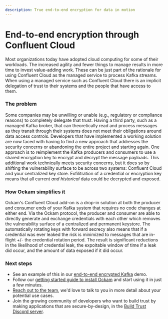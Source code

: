 ```yaml
---
description: True end-to-end encryption for data in motion
---
```


# End-to-end encryption through Confluent Cloud

Most organizations today have adopted cloud computing for some of their workloads. The increased agility and fewer things to manage results in more time to invest value-adding work. These can be just part of the rationale for using Confluent Cloud as the managed service to process Kafka streams. When using a managed service such as Confluent Cloud there is an implicit delegation of trust to their systems and the people that have access to them.

### The problem

Some companies may be unwilling or unable (e.g., regulatory or compliance reasons) to completely delegate that trust. Having a third party, such as a managed Kafka broker, that can theoretically read and process messages as they transit through their systems does not meet their obligations around data access controls. Developers that have implemented a working solution are now faced with having to find a new approach that addresses the security concerns or abandoning the entire project and starting again. One approach is to reimplement the Kafka producers and consumers to use a shared encryption key to encrypt and decrypt the message payloads. This additional work technically meets security concerns, but it does so by shifting the vulnerability surface to be across two systems: Confluent Cloud and your centralized key store. Exfilitration of a credential or encryption key means that all current _and historical_ data could be decrypted and exposed.

### How Ockam simplifies it

Ockam's Confluent Cloud add-on is a drop-in solution at both the producer and consumer ends of your Kafka system that requires no code changes at either end. Via the Ockam protocol, the producer and consumer are able to directly generate and exchange credentials with each other which removes the vulnerability surface of a centralized and permanent keystore. The automatically rotating keys with forward secrecy also means that if a credential was ever leaked the risk is minimized to messages that are in-flight +/- the credential rotation period. The result is significant reductions in the likelihood of credential leak, the expoitable window of time if a leak did occur, and the amount of data exposed if it did occur.&#x20;

### Next steps

* See an example of this in our [end-to-end encrypted Kafka](../examples/end-to-end-encrypted-kafka.md) demo.
* Follow our [getting started guide to install Ockam](../../reference/command/README.md#install) and start using it in just a few minutes.
* [Reach out to the team](https://www.ockam.io/contact/form), we'd love to talk to you in more detail about your potential use cases.
* Join the growing community of developers who want to build trust by making applications that are secure-by-design, in the [Build Trust Discord server](https://discord.gg/RAbjRr3kds).
